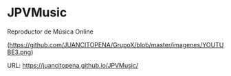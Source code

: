 # JPVMusic
Reproductor de Música Online

(https://github.com/JUANCITOPENA/GrupoX/blob/master/imagenes/YOUTUBE3.png)

URL: https://juancitopena.github.io/JPVMusic/



